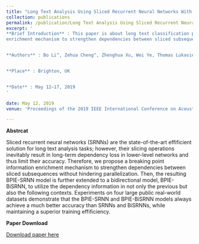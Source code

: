 ```yaml
---
title: "Long Text Analysis Using Sliced Recurrent Neural Networks With Breaking Point Information Enrichment"
collection: publications
permalink: /publication/Long Text Analysis Using Sliced Recurrent Neural Networks With Breaking Point Information Enrichment
excerpt: '
**Brief Introduction** : This paper is about long text classification problem and accepted by ICASSP2019. In this paper, based on SRNN, we propose a breaking point information 
enrichment mechanism to strengthen dependencies between sliced subsequences without hindering parallelization. 


**Authors** : Bo Li^‚ Zehua Cheng^‚ Zhenghua Xu‚ Wei Ye‚ Thomas Lukasiewicz and Shikun Zhang. (^indicates equal contribution)


**Place** : Brighton‚ UK


**Date** : May 12−17, 2019
'

date: May 12, 2019
venue: 'Proceedings of the 2019 IEEE International Conference on Acoustics‚ Speech and Signal Processing (ICASSP2019)'

---
```

**Abstrcat**

Sliced recurrent neural networks (SRNNs) are the state-of-the-art effificient solution for long text analysis tasks; however, their slicing operations inevitably result
in long-term dependency loss in lower-level networks and thus limit their accuracy. Therefore, we propose a breaking point information enrichment mechanism to 
strengthen dependencies between sliced subsequences without hindering parallelization. Then, the resulting BPIE-SRNN model is further extended to a bidirectional model,
BPIE-BiSRNN, to utilize the dependency information in not only the previous but also the following contexts. Experiments on four large public real-world datasets 
demonstrate that the BPIE-SRNN and BPIE-BiSRNN models always achieve a much better accuracy than SRNNs and BiSRNNs, while maintaining a superior training effificiency. 


**Paper Download**


[Download paper here](http://deepblue666.github.io/files/Long_Text_Analysis_Using_Sliced_Recurrent_Neural_Networks_With_Breaking_Point_Information_Enrichment.pdf) 
